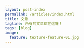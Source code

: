 ```yaml
---
layout: post-index
permalink: /articles/index.html
title: 文章 
tagline: 所有的文章都在這囉！
tags: [blog]
image:
  feature: texture-feature-01.jpg
---
```

